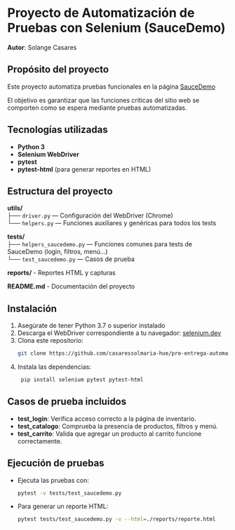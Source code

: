 # Proyecto de Automatización de Pruebas con Selenium (SauceDemo)

**Autor**: Solange Casares

## Propósito del proyecto
Este proyecto automatiza pruebas funcionales en la página [SauceDemo](https://www.saucedemo.com/)

El objetivo es garantizar que las funciones críticas del sitio web se comporten como se espera mediante pruebas automatizadas.

## Tecnologías utilizadas
- **Python 3**
- **Selenium WebDriver**
- **pytest**
- **pytest-html** (para generar reportes en HTML)

## Estructura del proyecto

**utils/**  
├── `driver.py` — Configuración del WebDriver (Chrome)  
└── `helpers.py` — Funciones auxiliares y genéricas para todos los tests

**tests/**  
├── `helpers_saucedemo.py` — Funciones comunes para tests de SauceDemo (login, filtros, menú...)  
└── `test_saucedemo.py` — Casos de prueba

**reports/** - Reportes HTML y capturas

**README.md** - Documentación del proyecto

## Instalación

1. Asegúrate de tener Python 3.7 o superior instalado
2. Descarga el WebDriver correspondiente a tu navegador: [selenium.dev](https://www.selenium.dev/)
3. Clona este repositorio:
   ```bash
   git clone https://github.com/casaressolmaria-hue/pre-entrega-automation-testing-solange-casares.git
4. Instala las dependencias:
   ```bash
    pip install selenium pytest pytest-html

## Casos de prueba incluidos
 - **test_login**: Verifica acceso correcto a la página de inventario.
 - **test_catalogo**: Comprueba la presencia de productos, filtros y menú.
 - **test_carrito**: Valida que agregar un producto al carrito funcione correctamente.

## Ejecución de pruebas

 - Ejecuta las pruebas con:
    ```bash
    pytest -v tests/test_saucedemo.py
 - Para generar un reporte HTML:
    ```bash
    pytest tests/test_saucedemo.py -v --html=./reports/reporte.html